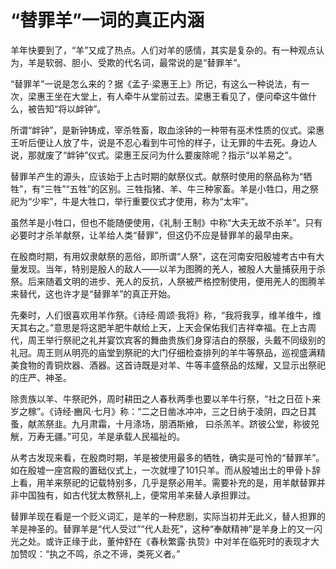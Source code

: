 # “替罪羊”一词的真正内涵

羊年快要到了，“羊”又成了热点。人们对羊的感情，其实是复杂的。有一种观点认为，羊是软弱、胆小、受欺的代名词，最常说的是“替罪羊”。 

“替罪羊”一说是怎么来的？据《孟子·梁惠王上》所记，有这么一种说法，有一次，梁惠王坐在大堂上，有人牵牛从堂前过去。梁惠王看见了，便问牵这牛做什么，被告知“将以衅钟”。 

所谓“衅钟”，是新钟铸成，宰杀牲畜，取血涂钟的一种带有巫术性质的仪式。梁惠王听后便让人放了牛，说是不忍心看到牛可怜的样子，让无罪的牛去死。身边人说，那就废了“衅钟”仪式。梁惠王反问为什么要废除呢？指示“以羊易之”。 

替罪羊产生的源头，应该始于上古时期的献祭仪式。献祭时使用的祭品称为“牺牲”，有“三牲”“五牲”的区别。三牲指猪、羊、牛三种家畜。羊是小牲口，用之祭祀为“少牢”，牛是大牲口，举行重要仪式才使用，称为“太牢”。 

虽然羊是小牲口，但也不能随便使用，《礼制·王制》中称“大夫无故不杀羊”。只有必要时才杀羊献祭，让羊给人类“替罪”，但这仍不应是替罪羊的最早由来。 

在殷商时期，有用奴隶献祭的恶俗，即所谓“人祭”，这在河南安阳殷墟考古中有大量发现。当年，特别是殷人的敌人——以羊为图腾的羌人，被殷人大量捕获用于杀祭。后来随着文明的进步、羌人的反抗，人祭被严格控制使用，便用羌人的图腾羊来替代，这也许才是“替罪羊”的真正开始。 

先秦时，人们很喜欢用羊作祭。《诗经·周颂·我将》称，“我将我享，维羊维牛，维天其右之。”意思是将这肥羊肥牛献给上天，上天会保佑我们吉祥幸福。在上古周代，周王举行祭祀之礼并宴饮宾客的舞曲贵族们身穿洁白的祭服，头戴不同级别的礼冠。周王则从明亮的庙堂到祭祀的大门仔细检查排列的羊牛等祭品，巡视盛满精美食物的青铜炊器、酒器。这首诗既是对羊、牛等丰盛祭品的炫耀，又显示出祭祀的庄严、神圣。 

除贵族以羊、牛祭祀外，周时耕田之人春秋两季也要以羊牛行祭，“社之日莅卜来岁之稼”。《诗经·豳风·七月》称：“二之日凿冰冲冲，三之日纳于凌阴，四之日其蚤，献羔祭韭。九月肃霜，十月涤场，朋酒斯飨， 曰杀羔羊。跻彼公堂，称彼兕觥，万寿无疆。”可见，羊是承载人民福祉的。 

从考古发现来看，在殷商时期，羊是被使用最多的牺牲，确实是可怜的“替罪羊”。如在殷墟一座宫殿的置础仪式上，一次就埋了101只羊。而从殷墟出土的甲骨卜辞上看，用羊来祭祀的记载特别多，几乎是祭必用羊。需要补充的是，用羊献替罪并非中国独有，如古代犹太教祭礼上，便常用羊来替人承担罪过。 

替罪羊现在看是一个贬义词汇，是羊的一种悲剧，实际当初并无此义，替人担罪的羊是神圣的。替罪羊是“代人受过”“代人赴死”，这种“奉献精神”是羊身上的又一闪光之处。或许正缘于此，董仲舒在《春秋繁露·执贽》中对羊在临死时的表现才大加赞叹：“执之不鸣，杀之不谛，类死义者。”